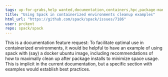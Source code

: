 ```yaml
---
tags: up-for-grabs,help wanted,documentation,containers,hpc,package-management,python
title: "Using Spack in containerized environments cleanup examples"
html_url: "https://github.com/spack/spack/issues/7186"
user: prckent
repo: spack/spack
---
```


This is a documentation feature request: To facilitate optimal use in containerized environments, it would be helpful to have an example of using spack with (say) a docker ubuntu image, including recommendations of how to maximally clean up after package installs to minimize space usage. This is implicit in the current documentation, but a specific section with examples would establish best practices.
